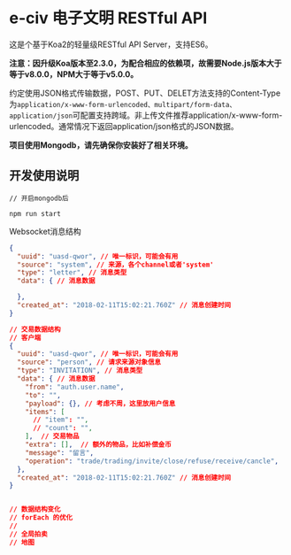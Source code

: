 e-civ 电子文明 RESTful API
=============================

这是个基于Koa2的轻量级RESTful API Server，支持ES6。

**注意：因升级Koa版本至2.3.0，为配合相应的依赖项，故需要Node.js版本大于等于v8.0.0，NPM大于等于v5.0.0。**

约定使用JSON格式传输数据，POST、PUT、DELET方法支持的Content-Type为`application/x-www-form-urlencoded、multipart/form-data、application/json`可配置支持跨域。非上传文件推荐application/x-www-form-urlencoded。通常情况下返回application/json格式的JSON数据。

**项目使用Mongodb，请先确保你安装好了相关环境。**


开发使用说明
------------

```Shell
// 开启mongodb后

npm run start
```

Websocket消息结构
```JSON
{
  "uuid": "uasd-qwor", // 唯一标识，可能会有用
  "source": "system", // 来源，各个channel或者'system'
  "type": "letter", // 消息类型
  "data": { // 消息数据

  },
  "created_at": "2018-02-11T15:02:21.760Z" // 消息创建时间
}

// 交易数据结构
// 客户端
{
  "uuid": "uasd-qwor", // 唯一标识，可能会有用
  "source": "person", // 请求来源对象信息
  "type": "INVITATION", // 消息类型
  "data": { // 消息数据
    "from": "auth.user.name",
    "to": "",
    "payload": {}, // 考虑不周，这里放用户信息
    "items": [
      // "item": "",
      // "count": "",
    ],  // 交易物品
    "extra": [],  // 额外的物品，比如补偿金币
    "message": "留言",
    "operation": "trade/trading/invite/close/refuse/receive/cancle",
  },
  "created_at": "2018-02-11T15:02:21.760Z" // 消息创建时间  
}


// 数据结构变化
// forEach 的优化
// 
// 全局拍卖
// 地图

```

